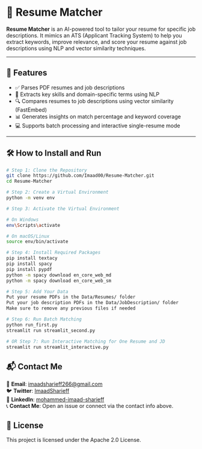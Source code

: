 # 💼 Resume Matcher

**Resume Matcher** is an AI-powered tool to tailor your resume for specific job descriptions. It mimics an ATS (Applicant Tracking System) to help you extract keywords, improve relevance, and score your resume against job descriptions using NLP and vector similarity techniques.

---

## 🚀 Features

- ✅ Parses PDF resumes and job descriptions  
- 🧠 Extracts key skills and domain-specific terms using NLP  
- 🔍 Compares resumes to job descriptions using vector similarity (FastEmbed)  
- 📊 Generates insights on match percentage and keyword coverage  
- 💻 Supports batch processing and interactive single-resume mode  

---


## 🛠️ How to Install and Run

```bash
# Step 1: Clone the Repository
git clone https://github.com/Imaad00/Resume-Matcher.git
cd Resume-Matcher

# Step 2: Create a Virtual Environment
python -m venv env

# Step 3: Activate the Virtual Environment

# On Windows
env\Scripts\activate

# On macOS/Linux
source env/bin/activate

# Step 4: Install Required Packages
pip install textacy
pip install spacy
pip install pypdf
python -m spacy download en_core_web_md
python -m spacy download en_core_web_sm

# Step 5: Add Your Data
Put your resume PDFs in the Data/Resumes/ folder
Put your job description PDFs in the Data/JobDescription/ folder
Make sure to remove any previous files if needed

# Step 6: Run Batch Matching
python run_first.py
streamlit run streamlit_second.py

# OR Step 7: Run Interactive Matching for One Resume and JD
streamlit run streamlit_interactive.py
```
## 📬 Contact Me

📧 **Email**: imaadsharieff266@gmail.com  
🐦 **Twitter**: [ImaadSharieff](https://twitter.com/ImaadSharieff)  
💼 **LinkedIn**: [mohammed-imaad-sharieff](https://www.linkedin.com/in/mohammed-imaad-sharieff)  
📞 **Contact Me**: Open an issue or connect via the contact info above.

## 📌 License
This project is licensed under the Apache 2.0 License.

